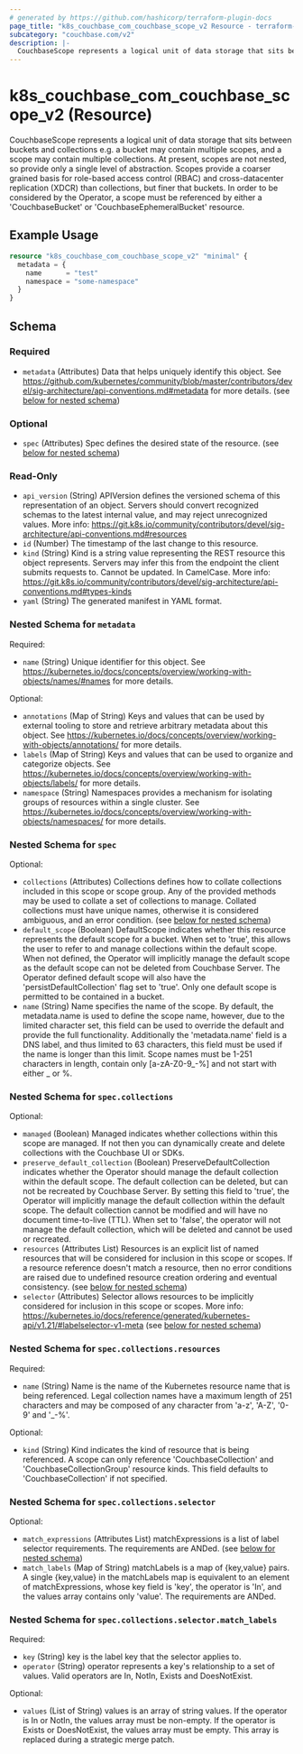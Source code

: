 ```yaml
---
# generated by https://github.com/hashicorp/terraform-plugin-docs
page_title: "k8s_couchbase_com_couchbase_scope_v2 Resource - terraform-provider-k8s"
subcategory: "couchbase.com/v2"
description: |-
  CouchbaseScope represents a logical unit of data storage that sits between buckets and collections e.g. a bucket may contain multiple scopes, and a scope may contain multiple collections.  At present, scopes are not nested, so provide only a single level of abstraction.  Scopes provide a coarser grained basis for role-based access control (RBAC) and cross-datacenter replication (XDCR) than collections, but finer that buckets. In order to be considered by the Operator, a scope must be referenced by either a 'CouchbaseBucket' or 'CouchbaseEphemeralBucket' resource.
---
```


# k8s_couchbase_com_couchbase_scope_v2 (Resource)

CouchbaseScope represents a logical unit of data storage that sits between buckets and collections e.g. a bucket may contain multiple scopes, and a scope may contain multiple collections.  At present, scopes are not nested, so provide only a single level of abstraction.  Scopes provide a coarser grained basis for role-based access control (RBAC) and cross-datacenter replication (XDCR) than collections, but finer that buckets. In order to be considered by the Operator, a scope must be referenced by either a 'CouchbaseBucket' or 'CouchbaseEphemeralBucket' resource.

## Example Usage

```terraform
resource "k8s_couchbase_com_couchbase_scope_v2" "minimal" {
  metadata = {
    name      = "test"
    namespace = "some-namespace"
  }
}
```

<!-- schema generated by tfplugindocs -->
## Schema

### Required

- `metadata` (Attributes) Data that helps uniquely identify this object. See https://github.com/kubernetes/community/blob/master/contributors/devel/sig-architecture/api-conventions.md#metadata for more details. (see [below for nested schema](#nestedatt--metadata))

### Optional

- `spec` (Attributes) Spec defines the desired state of the resource. (see [below for nested schema](#nestedatt--spec))

### Read-Only

- `api_version` (String) APIVersion defines the versioned schema of this representation of an object. Servers should convert recognized schemas to the latest internal value, and may reject unrecognized values. More info: https://git.k8s.io/community/contributors/devel/sig-architecture/api-conventions.md#resources
- `id` (Number) The timestamp of the last change to this resource.
- `kind` (String) Kind is a string value representing the REST resource this object represents. Servers may infer this from the endpoint the client submits requests to. Cannot be updated. In CamelCase. More info: https://git.k8s.io/community/contributors/devel/sig-architecture/api-conventions.md#types-kinds
- `yaml` (String) The generated manifest in YAML format.

<a id="nestedatt--metadata"></a>
### Nested Schema for `metadata`

Required:

- `name` (String) Unique identifier for this object. See https://kubernetes.io/docs/concepts/overview/working-with-objects/names/#names for more details.

Optional:

- `annotations` (Map of String) Keys and values that can be used by external tooling to store and retrieve arbitrary metadata about this object. See https://kubernetes.io/docs/concepts/overview/working-with-objects/annotations/ for more details.
- `labels` (Map of String) Keys and values that can be used to organize and categorize objects. See https://kubernetes.io/docs/concepts/overview/working-with-objects/labels/ for more details.
- `namespace` (String) Namespaces provides a mechanism for isolating groups of resources within a single cluster. See https://kubernetes.io/docs/concepts/overview/working-with-objects/namespaces/ for more details.


<a id="nestedatt--spec"></a>
### Nested Schema for `spec`

Optional:

- `collections` (Attributes) Collections defines how to collate collections included in this scope or scope group. Any of the provided methods may be used to collate a set of collections to manage.  Collated collections must have unique names, otherwise it is considered ambiguous, and an error condition. (see [below for nested schema](#nestedatt--spec--collections))
- `default_scope` (Boolean) DefaultScope indicates whether this resource represents the default scope for a bucket.  When set to 'true', this allows the user to refer to and manage collections within the default scope.  When not defined, the Operator will implicitly manage the default scope as the default scope can not be deleted from Couchbase Server.  The Operator defined default scope will also have the 'persistDefaultCollection' flag set to 'true'.  Only one default scope is permitted to be contained in a bucket.
- `name` (String) Name specifies the name of the scope.  By default, the metadata.name is used to define the scope name, however, due to the limited character set, this field can be used to override the default and provide the full functionality. Additionally the 'metadata.name' field is a DNS label, and thus limited to 63 characters, this field must be used if the name is longer than this limit. Scope names must be 1-251 characters in length, contain only [a-zA-Z0-9_-%] and not start with either _ or %.

<a id="nestedatt--spec--collections"></a>
### Nested Schema for `spec.collections`

Optional:

- `managed` (Boolean) Managed indicates whether collections within this scope are managed. If not then you can dynamically create and delete collections with the Couchbase UI or SDKs.
- `preserve_default_collection` (Boolean) PreserveDefaultCollection indicates whether the Operator should manage the default collection within the default scope.  The default collection can be deleted, but can not be recreated by Couchbase Server.  By setting this field to 'true', the Operator will implicitly manage the default collection within the default scope.  The default collection cannot be modified and will have no document time-to-live (TTL).  When set to 'false', the operator will not manage the default collection, which will be deleted and cannot be used or recreated.
- `resources` (Attributes List) Resources is an explicit list of named resources that will be considered for inclusion in this scope or scopes.  If a resource reference doesn't match a resource, then no error conditions are raised due to undefined resource creation ordering and eventual consistency. (see [below for nested schema](#nestedatt--spec--collections--resources))
- `selector` (Attributes) Selector allows resources to be implicitly considered for inclusion in this scope or scopes.  More info: https://kubernetes.io/docs/reference/generated/kubernetes-api/v1.21/#labelselector-v1-meta (see [below for nested schema](#nestedatt--spec--collections--selector))

<a id="nestedatt--spec--collections--resources"></a>
### Nested Schema for `spec.collections.resources`

Required:

- `name` (String) Name is the name of the Kubernetes resource name that is being referenced. Legal collection names have a maximum length of 251 characters and may be composed of any character from 'a-z', 'A-Z', '0-9' and '_-%'.

Optional:

- `kind` (String) Kind indicates the kind of resource that is being referenced.  A scope can only reference 'CouchbaseCollection' and 'CouchbaseCollectionGroup' resource kinds.  This field defaults to 'CouchbaseCollection' if not specified.


<a id="nestedatt--spec--collections--selector"></a>
### Nested Schema for `spec.collections.selector`

Optional:

- `match_expressions` (Attributes List) matchExpressions is a list of label selector requirements. The requirements are ANDed. (see [below for nested schema](#nestedatt--spec--collections--selector--match_expressions))
- `match_labels` (Map of String) matchLabels is a map of {key,value} pairs. A single {key,value} in the matchLabels map is equivalent to an element of matchExpressions, whose key field is 'key', the operator is 'In', and the values array contains only 'value'. The requirements are ANDed.

<a id="nestedatt--spec--collections--selector--match_expressions"></a>
### Nested Schema for `spec.collections.selector.match_labels`

Required:

- `key` (String) key is the label key that the selector applies to.
- `operator` (String) operator represents a key's relationship to a set of values. Valid operators are In, NotIn, Exists and DoesNotExist.

Optional:

- `values` (List of String) values is an array of string values. If the operator is In or NotIn, the values array must be non-empty. If the operator is Exists or DoesNotExist, the values array must be empty. This array is replaced during a strategic merge patch.


